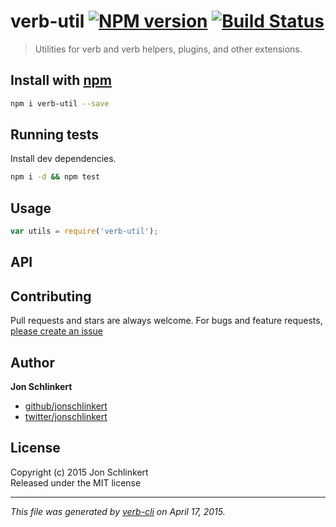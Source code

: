 # verb-util [![NPM version](https://badge.fury.io/js/verb-util.svg)](http://badge.fury.io/js/verb-util)  [![Build Status](https://travis-ci.org/jonschlinkert/verb-util.svg)](https://travis-ci.org/jonschlinkert/verb-util) 

> Utilities for verb and verb helpers, plugins, and other extensions.

## Install with [npm](npmjs.org)

```bash
npm i verb-util --save
```

## Running tests
Install dev dependencies.

```bash
npm i -d && npm test
```

## Usage

```js
var utils = require('verb-util');
```

## API


## Contributing
Pull requests and stars are always welcome. For bugs and feature requests, [please create an issue](https://github.com/jonschlinkert/verb-util/issues)

## Author

**Jon Schlinkert**
 
+ [github/jonschlinkert](https://github.com/jonschlinkert)
+ [twitter/jonschlinkert](http://twitter.com/jonschlinkert) 

## License
Copyright (c) 2015 Jon Schlinkert  
Released under the MIT license

***

_This file was generated by [verb-cli](https://github.com/assemble/verb-cli) on April 17, 2015._